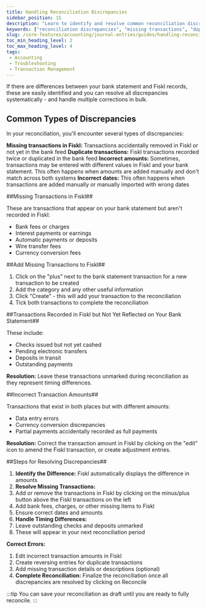 ```yaml
---
title: Handling Reconciliation Discrepancies
sidebar_position: 15
description: "Learn to identify and resolve common reconciliation discrepancies including missing transactions, duplicate entries, and amount differences in Fiskl."
keywords: ["reconciliation discrepancies", "missing transactions", "duplicate transactions", "reconciliation errors", "transaction corrections"]
slug: /core-features/accounting/journal-entries/guides/handling-reconciliation-discrepancies
toc_min_heading_level: 2
toc_max_heading_level: 4
tags: 
 - Accounting 
 - Troubleshooting 
 - Transaction Management
---
```


If there are differences between your bank statement and Fiskl records, these are easily identified and you can resolve all discrepancies systematically - and handle multiple corrections in bulk.

## Common Types of Discrepancies

In your reconciliation, you'll encounter several types of discrepancies:

**Missing transactions in Fiskl:** Transactions accidentally removed in Fiskl or not yet in the bank feed
**Duplicate transactions:** Fiskl transactions recorded twice or duplicated in the bank feed
**Incorrect amounts:** Sometimes, transactions may be entered with different values in Fiskl and your bank statement. This often happens when amounts are added manually and don't match across both systems
**Incorrect dates:** This often happens when transactions are added manually or manually imported with wrong dates

##Missing Transactions in Fiskl##

These are transactions that appear on your bank statement but aren't recorded in Fiskl:
- Bank fees or charges
- Interest payments or earnings
- Automatic payments or deposits
- Wire transfer fees
- Currency conversion fees

##Add Missing Transactions to Fiskl##

1. Click on the "plus" next to the bank statement transaction for a new transaction to be created
2. Add the category and any other useful information
3. Click "Create" - this will add your transaction to the reconciliation
4. Tick both transactions to complete the reconciliation

##Transactions Recorded in Fiskl but Not Yet Reflected on Your Bank Statement##

These include:
- Checks issued but not yet cashed
- Pending electronic transfers
- Deposits in transit
- Outstanding payments

**Resolution:** Leave these transactions unmarked during reconciliation as they represent timing differences.

##Incorrect Transaction Amounts##

Transactions that exist in both places but with different amounts:

- Data entry errors
- Currency conversion discrepancies
- Partial payments accidentally recorded as full payments

**Resolution:** Correct the transaction amount in Fiskl by clicking on the "edit" icon to amend the Fiskl transaction, or create adjustment entries.

##Steps for Resolving Discrepancies##

1. **Identify the Difference:** Fiskl automatically displays the difference in amounts
2. **Resolve Missing Transactions:**
3. Add or remove the transactions in Fiskl by clicking on the minus/plus button above the Fiskl transactions on the left
4. Add bank fees, charges, or other missing items to Fiskl
5. Ensure correct dates and amounts
6. **Handle Timing Differences:**
7. Leave outstanding checks and deposits unmarked
8. These will appear in your next reconciliation period


**Correct Errors:**
1. Edit incorrect transaction amounts in Fiskl
2. Create reversing entries for duplicate transactions
3. Add missing transaction details or descriptions (optional)
4. **Complete Reconciliation:** Finalize the reconciliation once all discrepancies are resolved by clicking on Reconcile

:::tip You can save your reconciliation as draft until you are ready to fully reconcile. :::
